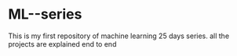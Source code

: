 # ML--series
This is my first repository of machine learning 25 days series. all the projects are explained end to end
